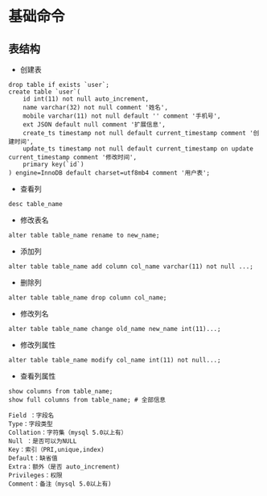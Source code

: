 # 基础命令

## 表结构
- 创建表
```mysql
drop table if exists `user`;
create table `user`(
    id int(11) not null auto_increment,
    name varchar(32) not null comment '姓名',
    mobile varchar(11) not null default '' comment '手机号',
    ext JSON default null comment '扩展信息',
    create_ts timestamp not null default current_timestamp comment '创建时间',
    update_ts timestamp not null default current_timestamp on update current_timestamp comment '修改时间',
    primary key(`id`)
) engine=InnoDB default charset=utf8mb4 comment '用户表';
```

- 查看列 
```mysql
desc table_name
```
- 修改表名 
```mysql
alter table table_name rename to new_name;
```
- 添加列 
```mysql
alter table table_name add column col_name varchar(11) not null ...;
```
- 删除列 
```mysql
alter table table_name drop column col_name;
```
- 修改列名 
```mysql
alter table table_name change old_name new_name int(11)...;
```
- 修改列属性 
```mysql
alter table table_name modify col_name int(11) not null...;
```
- 查看列属性
```mysql
show columns from table_name;
show full columns from table_name; # 全部信息

Field ：字段名
Type：字段类型
Collation：字符集（mysql 5.0以上有）
Null ：是否可以为NULL
Key：索引（PRI,unique,index)
Default：缺省值
Extra：额外（是否 auto_increment)
Privileges：权限
Comment：备注（mysql 5.0以上有)
```



